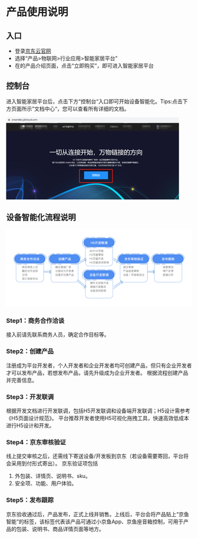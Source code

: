 # 产品使用说明

## 入口

- 登录[京东云官网](https://www.jdcloud.com)
- 选择“产品>物联网>行业应用>智能家居平台”
- 在的产品介绍页面，点击“立即购买”，即可进入智能家居平台

## 控制台
进入智能家居平台后，点击下方“控制台“入口即可开始设备智能化。Tips:点击下方页面所示”文档中心“，您可以查看所有详细的文档。

![img.png](img.png)

## 设备智能化流程说明

![img.png](img_1.png)

### Step1：商务合作洽谈
接入前请先联系商务人员，确定合作目标等。

### Step2：创建产品
注册成为平台开发者，个人开发者和企业开发者均可创建产品，但只有企业开发者才可以发布产品，若想发布产品，请先升级成为企业开发者。
根据流程创建产品并完善信息。

### Step3：开发联调
根据开发文档进行开发联调，包括H5开发联调和设备端开发联调；H5设计需参考《H5页面设计规范》。
平台推荐开发者使用H5可视化拖拽工具，快速高效低成本进行H5设计和开发。

### Step4：京东审核验证
线上提交审核之后，还需线下寄送设备/开发板到京东（若设备需要寄回，平台将会采用到付形式寄出）。
京东验证项包括
1. 外包装、详情页、说明书、sku。
2. 安全项、功能、用户体验。

### Step5：发布跟踪
京东验收通过后，产品发布，正式上线并销售。上线后，平台会将产品贴上“京鱼智能”的标签，该标签代表该产品可通过小京鱼App、京鱼座音箱控制，可用于产品的包装、说明书、商品详情页面等地方。

